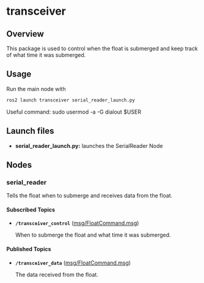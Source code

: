 # transceiver

## Overview

This package is used to control when the float is submerged and keep track of what time it was submerged.

## Usage

Run the main node with

```bash
ros2 launch transceiver serial_reader_launch.py
```

Useful command:
sudo usermod -a -G dialout $USER

## Launch files

* **serial_reader_launch.py:** launches the SerialReader Node

## Nodes

### serial_reader

Tells the float when to submerge and receives data from the float.

#### Subscribed Topics

* **`/transceiver_control`** ([msg/FloatCommand.msg])

    When to submerge the float and what time it was submerged.

#### Published Topics

* **`/transceiver_data`** ([msg/FloatCommand.msg])

    The data received from the float.


[msg/FloatCommand.msg]:../../rov_msgs/msg/FloatCommand.msg